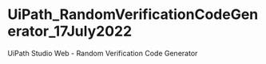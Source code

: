 # UiPath_RandomVerificationCodeGenerator_17July2022
UiPath Studio Web - Random Verification Code Generator

